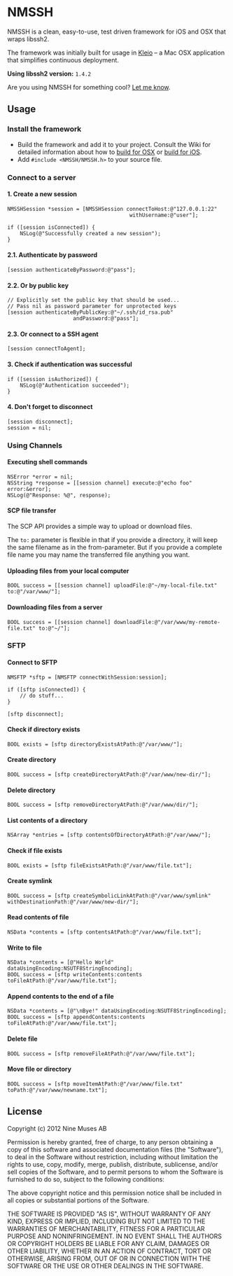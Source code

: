 # NMSSH

NMSSH is a clean, easy-to-use, test driven framework for iOS and OSX that wraps libssh2.

The framework was initially built for usage in [Kleio](http://9muses.se/kleio) – a Mac OSX application that simplifies continuous deployment.

**Using libssh2 version:** `1.4.2`

Are you using NMSSH for something cool? [Let me know](http://twitter.com/Lejdborg).

## Usage

### Install the framework

* Build the framework and add it to your project. Consult the Wiki for detailed information about how to [build for OSX](https://github.com/Lejdborg/NMSSH/wiki/Build-and-use-in-your-OSX-project) or [build for iOS](https://github.com/Lejdborg/NMSSH/wiki/Build-and-use-in-your-iOS-project).
* Add `#include <NMSSH/NMSSH.h>` to your source file.

### Connect to a server

#### 1. Create a new session

    NMSSHSession *session = [NMSSHSession connectToHost:@"127.0.0.1:22"
                                           withUsername:@"user"];

    if ([session isConnected]) {
        NSLog(@"Successfully created a new session");
    }

#### 2.1. Authenticate by password

    [session authenticateByPassword:@"pass"];

#### 2.2. Or by public key

    // Explicitly set the public key that should be used...
    // Pass nil as password parameter for unprotected keys
    [session authenticateByPublicKey:@"~/.ssh/id_rsa.pub"
                         andPassword:@"pass"];

#### 2.3. Or connect to a SSH agent

    [session connectToAgent];

#### 3. Check if authentication was successful

    if ([session isAuthorized]) {
        NSLog(@"Authentication succeeded");
    }

#### 4. Don't forget to disconnect

    [session disconnect];
    session = nil;

### Using Channels

#### Executing shell commands

    NSError *error = nil;
    NSString *response = [[session channel] execute:@"echo foo" error:&error];
    NSLog(@"Response: %@", response);

#### SCP file transfer

The SCP API provides a simple way to upload or download files.

The `to:` parameter is flexible in that if you provide a directory, it will keep the same filename as in the from-parameter. But if you provide a complete file name you may name the transferred file anything you want.

#### Uploading files from your local computer

    BOOL success = [[session channel] uploadFile:@"~/my-local-file.txt" to:@"/var/www/"];

#### Downloading files from a server

    BOOL success = [[session channel] downloadFile:@"/var/www/my-remote-file.txt" to:@"~/"];

### SFTP

#### Connect to SFTP

    NMSFTP *sftp = [NMSFTP connectWithSession:session];

    if ([sftp isConnected]) {
        // do stuff...
    }

    [sftp disconnect];

#### Check if directory exists

    BOOL exists = [sftp directoryExistsAtPath:@"/var/www/"];

#### Create directory

    BOOL success = [sftp createDirectoryAtPath:@"/var/www/new-dir/"];

#### Delete directory

    BOOL success = [sftp removeDirectoryAtPath:@"/var/www/dir/"];

#### List contents of a directory

    NSArray *entries = [sftp contentsOfDirectoryAtPath:@"/var/www/"];

#### Check if file exists

    BOOL exists = [sftp fileExistsAtPath:@"/var/www/file.txt"];

#### Create symlink

    BOOL success = [sftp createSymbolicLinkAtPath:@"/var/www/symlink" withDestinationPath:@"/var/www/new-dir/"];

#### Read contents of file

    NSData *contents = [sftp contentsAtPath:@"/var/www/file.txt"];

#### Write to file

    NSData *contents = [@"Hello World" dataUsingEncoding:NSUTF8StringEncoding];
    BOOL success = [sftp writeContents:contents toFileAtPath:@"/var/www/file.txt"];

#### Append contents to the end of a file

    NSData *contents = [@"\nBye!" dataUsingEncoding:NSUTF8StringEncoding];
    BOOL success = [sftp appendContents:contents toFileAtPath:@"/var/www/file.txt"];

#### Delete file

    BOOL success = [sftp removeFileAtPath:@"/var/www/file.txt"];

#### Move file or directory

    BOOL success = [sftp moveItemAtPath:@"/var/www/file.txt" toPath:@"/var/www/newname.txt"];

## License

Copyright (c) 2012 Nine Muses AB

Permission is hereby granted, free of charge, to any person obtaining a copy of this software and associated documentation files (the "Software"), to deal in the Software without restriction, including without limitation the rights to use, copy, modify, merge, publish, distribute, sublicense, and/or sell copies of the Software, and to permit persons to whom the Software is furnished to do so, subject to the following conditions:

The above copyright notice and this permission notice shall be included in all copies or substantial portions of the Software.

THE SOFTWARE IS PROVIDED "AS IS", WITHOUT WARRANTY OF ANY KIND, EXPRESS OR IMPLIED, INCLUDING BUT NOT LIMITED TO THE WARRANTIES OF MERCHANTABILITY, FITNESS FOR A PARTICULAR PURPOSE AND NONINFRINGEMENT. IN NO EVENT SHALL THE AUTHORS OR COPYRIGHT HOLDERS BE LIABLE FOR ANY CLAIM, DAMAGES OR OTHER LIABILITY, WHETHER IN AN ACTION OF CONTRACT, TORT OR OTHERWISE, ARISING FROM, OUT OF OR IN CONNECTION WITH THE SOFTWARE OR THE USE OR OTHER DEALINGS IN THE SOFTWARE.
